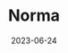 ---
title: "Norma"
cc-type: constellation
borders:
  - Ara
  - Circinus
  - Lupus
  - Scorpius
  - Triangulum Australe
date: 2023-06-24
hashtag: norma
subdivision-of:
  - southern celestial hemisphere
tags:
  - constellation
---